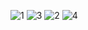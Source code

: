 ![1](https://github.com/user-attachments/assets/32a558e1-fed3-485d-b925-43421f7b6f38)
![3](https://github.com/user-attachments/assets/27fda937-19d2-4fcd-8776-2628491a7b2a)
![2](https://github.com/user-attachments/assets/fdde7563-604a-43da-9f3e-960fd51067ee)
![4](https://github.com/user-attachments/assets/9cf1c494-736a-4f81-9bd0-26737fc2bca9)

